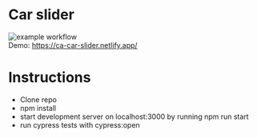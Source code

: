 # Car slider
![example workflow](https://github.com/carlaberg/car-slider/actions/workflows/main.yml/badge.svg) <br/>
Demo: https://ca-car-slider.netlify.app/

# Instructions
- Clone repo
- npm install
- start development server on localhost:3000 by running npm run start
- run cypress tests with cypress:open
